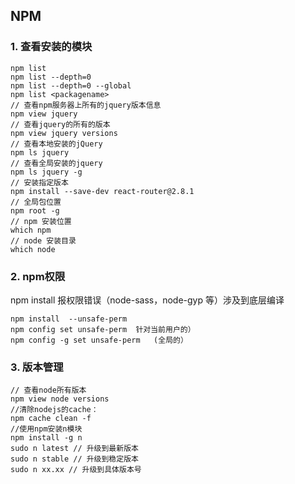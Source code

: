 ## NPM

### 1. 查看安装的模块

```shell
npm list
npm list --depth=0
npm list --depth=0 --global
npm list <packagename>
// 查看npm服务器上所有的jquery版本信息
npm view jquery 
// 查看jquery的所有的版本
npm view jquery versions
// 查看本地安装的jQuery
npm ls jquery
// 查看全局安装的jquery
npm ls jquery -g
// 安装指定版本
npm install --save-dev react-router@2.8.1
// 全局包位置
npm root -g
// npm 安装位置
which npm
// node 安装目录
which node
```

### 2. npm权限

npm install 报权限错误（node-sass，node-gyp 等）涉及到底层编译

```shell
npm install  --unsafe-perm
npm config set unsafe-perm	针对当前用户的） 
npm config -g set unsafe-perm 	(全局的）
```

### 3. 版本管理

```shell
// 查看node所有版本
npm view node versions
//清除nodejs的cache：
npm cache clean -f 
//使用npm安装n模块
npm install -g n 
sudo n latest // 升级到最新版本
sudo n stable // 升级到稳定版本
sudo n xx.xx // 升级到具体版本号
```

